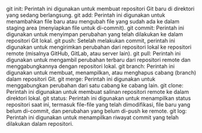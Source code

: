 git init: Perintah ini digunakan untuk membuat repositori Git baru di direktori yang sedang berlangsung.
git add: Perintah ini digunakan untuk menambahkan file baru atau mengubah file yang sudah ada ke dalam staging area (menyiapkan file untuk di-commit).
git commit: Perintah ini digunakan untuk menyimpan perubahan yang telah dilakukan ke dalam repositori Git lokal.
git push: Setelah melakukan commit, perintah ini digunakan untuk mengirimkan perubahan dari repositori lokal ke repositori remote (misalnya GitHub, GitLab, atau server lain).
git pull: Perintah ini digunakan untuk mengambil perubahan terbaru dari repositori remote dan menggabungkannya dengan repositori lokal.
git branch: Perintah ini digunakan untuk membuat, menampilkan, atau menghapus cabang (branch) dalam repositori Git.
git merge: Perintah ini digunakan untuk menggabungkan perubahan dari satu cabang ke cabang lain.
git clone: Perintah ini digunakan untuk membuat salinan repositori remote ke dalam direktori lokal.
git status: Perintah ini digunakan untuk menampilkan status repositori saat ini, termasuk file-file yang telah dimodifikasi, file baru yang belum di-commit, dan perubahan yang belum di-push ke remote.
git log: Perintah ini digunakan untuk menampilkan riwayat commit yang telah dilakukan dalam repositori.
